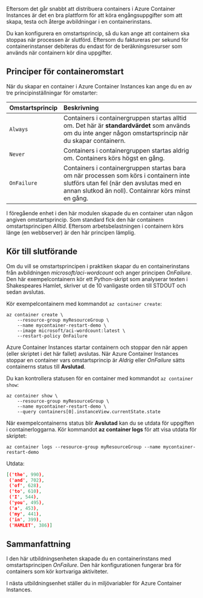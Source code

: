 Eftersom det går snabbt att distribuera containers i Azure Container Instances är det en bra plattform för att köra engångsuppgifter som att skapa, testa och återge avbildningar i en containerinstans.

Du kan konfigurera en omstartsprincip, så du kan ange att containern ska stoppas när processen är slutförd. Eftersom du faktureras per sekund för containerinstanser debiteras du endast för de beräkningsresurser som används när containern kör dina uppgifter.

## <a name="container-restart-policies"></a>Principer för containeromstart

När du skapar en container i Azure Container Instances kan ange du en av tre principinställningar för omstarter:

| Omstartsprincip   | Beskrivning |
| ---------------- | :---------- |
| `Always` | Containers i containergruppen startas alltid om. Det här är **standardvärdet** som används om du inte anger någon omstartsprincip när du skapar containern. |
| `Never` | Containers i containergruppen startas aldrig om. Containers körs högst en gång. |
| `OnFailure` | Containers i containergruppen startas bara om när processen som körs i containern inte slutförs utan fel (när den avslutas med en annan slutkod än noll). Containrar körs minst en gång. |

I föregående enhet i den här modulen skapade du en container utan någon angiven omstartsprincip. Som standard fick den här containern omstartsprincipen *Alltid*. Eftersom arbetsbelastningen i containern körs länge (en webbserver) är den här principen lämplig.

## <a name="run-to-completion"></a>Kör till slutförande

Om du vill se omstartsprincipen i praktiken skapar du en containerinstans från avbildningen *microsoft/aci-wordcount* och anger principen *OnFailure*. Den här exempelcontainern kör ett Python-skript som analyserar texten i Shakespeares Hamlet, skriver ut de 10 vanligaste orden till STDOUT och sedan avslutas.

Kör exempelcontainern med kommandot `az container create`:

```azureclu
az container create \
    --resource-group myResourceGroup \
    --name mycontainer-restart-demo \
    --image microsoft/aci-wordcount:latest \
    --restart-policy OnFailure
```

Azure Container Instances startar containern och stoppar den när appen (eller skriptet i det här fallet) avslutas. När Azure Container Instances stoppar en container vars omstartsprincip är *Aldrig* eller *OnFailure* sätts containerns status till **Avslutad**.

Du kan kontrollera statusen för en container med kommandot `az container show`:

```azurecli
az container show \
    --resource-group myResourceGroup \
    --name mycontainer-restart-demo \
    --query containers[0].instanceView.currentState.state
```

När exempelcontainerns status blir **Avslutad** kan du se utdata för uppgiften i containerloggarna. Kör kommandot **az container logs** för att visa utdata för skriptet:

```azurecli
az container logs --resource-group myResourceGroup --name mycontainer-restart-demo
```

Utdata:

```json
[('the', 990),
 ('and', 702),
 ('of', 628),
 ('to', 610),
 ('I', 544),
 ('you', 495),
 ('a', 453),
 ('my', 441),
 ('in', 399),
 ('HAMLET', 386)]
```

## <a name="summary"></a>Sammanfattning

I den här utbildningsenheten skapade du en containerinstans med omstartsprincipen *OnFailure*. Den här konfigurationen fungerar bra för containers som kör kortvariga aktiviteter.

I nästa utbildningsenhet ställer du in miljövariabler för Azure Container Instances.
